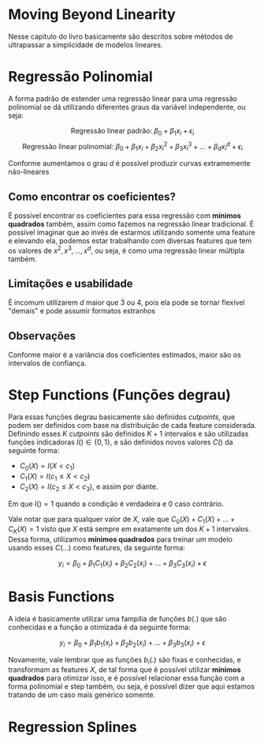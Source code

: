 # Moving Beyond Linearity
Nesse capítulo do livro basicamente são descritos sobre métodos de ultrapassar a simplicidade de modelos lineares.

# Regressão Polinomial
A forma padrão de estender uma regressão linear para uma regressão polinomial se dá utilizando diferentes graus da variável independente, ou seja:

$$\text{Regressão linear padrão: } \beta_0 + \beta_1 x_i + \epsilon_i$$
$$\text{Regressão linear polinomial: } \beta_0 + \beta_1 x_i + \beta_2 x^2_i + \beta_3 x^3_i + \ldots + \beta_d x^d_i + \epsilon_i$$

Conforme aumentamos o grau $d$ é possível produzir curvas extramemente não-lineares

## Como encontrar os coeficientes?
É possível encontrar os coeficientes para essa regressão com **mínimos quadrados** também, assim como fazemos na regressão linear tradicional. É possível imaginar que ao invés de estarmos utilizando somente uma feature e elevando ela, podemos estar trabalhando com diversas features que tem os valores de $x^2, x^3, \ldots, x^d$, ou seja, é como uma regressão linear múltipla também.

## Limitações e usabilidade
É incomum utilizarem $d$ maior que 3 ou 4, pois ela pode se tornar flexível "demais" e pode assumir formatos estranhos 


## Observações
Conforme maior é a variância dos coeficientes estimados, maior são os intervalos de confiança.

# Step Functions (Funções degrau)
Para essas funções degrau basicamente são definidos *cutpoints*, que podem ser definidos com base na distribuição de cada feature considerada. Definindo esses $K$ *cutpoints* são definidos $K + 1$ intervalos e são utilizadas funções indicadoras $I() \in \{0, 1\}$, e são definidos novos valores $C()$ da seguinte forma:

- $C_0(X) = I(X < c_1)$
- $C_1(X) = I(c_1 \leq X < c_2)$
- $C_2(X) = I(c_2 \leq X < c_3)$, e assim por diante.

Em que $I() = 1$ quando a condição é verdadeira e 0 caso contrário.

Vale notar que para qualquer valor de $X$, vale que $C_0(X) + C_1(X) + \ldots + C_K(X) = 1$ visto que $X$ está sempre em exatamente um dos $K+1$ intervalos. Dessa forma, utilizamos **mínimos quadrados** para treinar um modelo usando esses $C(\ldots)$ como features, da seguinte forma:

$$y_i = \beta_0 + \beta_1C_1(x_i) + \beta_2C_2(x_i) + \ldots + \beta_3C_3(x_i) + \epsilon $$

# Basis Functions
A ideia é basicamente utilizar uma fampília de funções $b(.)$ que são conhecidas e a função a otimizada é da seguinte forma:

$$y_i = \beta_0 + \beta_1 b_1 (x_i) + \beta_2 b_2 (x_i) + \ldots + \beta_3 b_3 (x_i) + \epsilon$$

Novamente, vale lembrar que as funções $b_i(.)$ são fixas e conhecidas, e transformam as features $X$, de tal forma que é possível utilizar **mínimos quadrados** para otimizar isso, e é possível relacionar essa função com a forma polinomial e step também, ou seja, é possível dizer que aqui estamos tratando de um caso mais genérico somente.

# Regression Splines